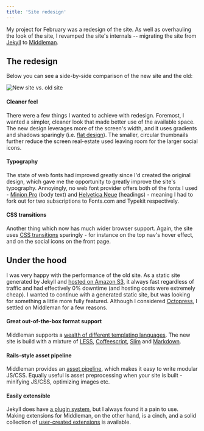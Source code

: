 ```yaml
---
title: 'Site redesign'
---
```


My project for February was a redesign of the site. As well as overhauling the look of the site, I revamped the site's internals -- migrating the site from [Jekyll](http://jekyllrb.com/) to [Middleman](http://middlemanapp.com/).

<!-- excerpt -->

## The redesign

Below you can see a side-by-side comparison of the new site and the old:

![New site vs. old site](posts/site-redesign/before-after.png)

#### Cleaner feel

There were a few things I wanted to achieve with redesign. Foremost, I wanted a simpler, cleaner look that made better use of the available space. The new design leverages more of the screen's width, and it uses gradients and shadows sparingly (i.e. [flat design](http://www.matthewmooredesign.com/almost-flat-design/)). The smaller, circular thumbnails further reduce the screen real-estate used leaving room for the larger social icons.

#### Typography

The state of web fonts had improved greatly since I'd created the original design, which gave me the opportunity to greatly improve the site's typography. Annoyingly, no web font provider offers both of the fonts I used - [Minion Pro](https://typekit.com/fonts/minion-pro) (body text) and [Helvetica Neue](http://www.fonts.com/font/linotype/neue-helvetica?QueryFontType=Web#product_top) (headings) - meaning I had to fork out for two subscriptions to Fonts.com and Typekit respectively.

#### CSS transitions

Another thing which now has much wider browser support. Again, the site uses [CSS transitions](https://developer.mozilla.org/en-US/docs/CSS/Tutorials/Using_CSS_transitions#) sparingly - for instance on the top nav's hover effect, and on the social icons on the front page.

## Under the hood

I was very happy with the performance of the old site. As a static site generated by Jekyll and [hosted on Amazon S3](http://aws.typepad.com/aws/2011/02/host-your-static-website-on-amazon-s3.html), it always fast regardless of traffic and had effectively 0% downtime (and hosting costs were extremely cheap). I wanted to continue with a generated static site, but was looking for something a little more fully featured. Although I considered [Octopress](http://octopress.org), I settled on Middleman for a few reasons.

#### Great out-of-the-box format support

Middleman supports a [wealth of different templating languages](http://middlemanapp.com/templates/#toc_7). The new site is build with a mixture of [LESS](http://lesscss.org/), [Coffeescript](http://coffeescript.org/), [Slim](http://slim-lang.com/) and [Markdown](http://daringfireball.net/projects/markdown/).

#### Rails-style asset pipeline

Middleman provides an [asset pipeline](http://middlemanapp.com/asset-pipeline/), which makes it easy to write modular JS/CSS. Equally useful is asset preprocessing when your site is built - minifying JS/CSS, optimizing images etc.

#### Easily extensible

Jekyll does have [a plugin system](https://github.com/mojombo/jekyll/wiki/Plugins), but I always found it a pain to use. Making extensions for Middleman, on the other hand, is a cinch, and a solid collection of [user-created extensions](http://directory.middlemanapp.com/#/extensions/all) is available.
